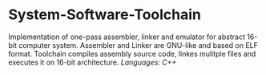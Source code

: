 # System-Software-Toolchain
Implementation of one-pass assembler, linker and emulator for abstract 16-bit computer system. Assembler and Linker are GNU-like and based on ELF format. Toolchain compiles assembly source code, linkes mulitple files and executes it on 16-bit architecture.
*Languages: C++*
